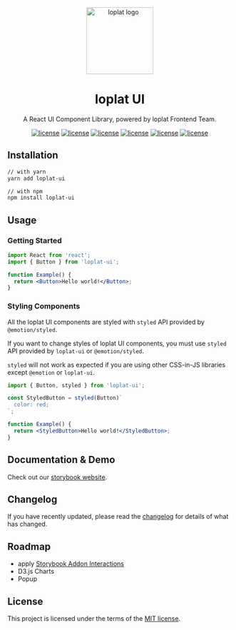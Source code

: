 <div align="center">

<a href="https://loplat.com/" rel="noopener" target="_blank">
  <img width="150" src="https://loplat.com/images/loplat-logo.png" alt="loplat logo">
</a>

<h1>loplat UI</h1>

A React UI Component Library, powered by loplat Frontend Team.

[![license](https://badgen.net/github/license/loplat/loplat-ui)](https://github.com/loplat/loplat-ui/blob/main/LICENSE)
[![license](https://badgen.net/npm/v/loplat-ui)](https://www.npmjs.com/package/loplat-ui)
[![license](https://badgen.net/bundlephobia/minzip/loplat-ui)](https://bundlephobia.com/package/loplat-ui)
[![license](https://badgen.net/npm/types/loplat-ui)](https://www.npmjs.com/package/loplat-ui)
[![license](https://badgen.net/bundlephobia/tree-shaking/loplat-ui)](https://bundlephobia.com/package/loplat-ui)
[![license](https://badgen.net/npm/dt/loplat-ui)](https://www.npmjs.com/package/loplat-ui)

</div>

## Installation

```sh
// with yarn
yarn add loplat-ui

// with npm
npm install loplat-ui
```

## Usage

### Getting Started

```jsx
import React from 'react';
import { Button } from 'loplat-ui';

function Example() {
  return <Button>Hello world!</Button>;
}
```

### Styling Components

All the loplat UI components are styled with `styled` API provided by `@emotion/styled`.

If you want to change styles of loplat UI components, you must use `styled` API provided by `loplat-ui` or `@emotion/styled`.

`styled` will not work as expected if you are using other CSS-in-JS libraries except `@emotion` or `loplat-ui`.

```jsx
import { Button, styled } from 'loplat-ui';

const StyledButton = styled(Button)`
  color: red;
`;

function Example() {
  return <StyledButton>Hello world!</StyledButton>;
}
```

## Documentation & Demo

Check out our [storybook website](https://loplat-ui.web.app/).

## Changelog

If you have recently updated, please read the [changelog](https://github.com/loplat/loplat-ui/blob/main/CHANGELOG.md) for details of what has changed.

## Roadmap

- apply [Storybook Addon Interactions](https://storybook.js.org/addons/@storybook/addon-interactions)
- D3.js Charts
- Popup

## License

This project is licensed under the terms of the [MIT license](https://github.com/loplat/loplat-ui/blob/main/LICENSE).
